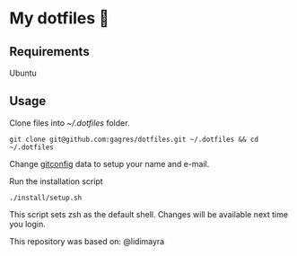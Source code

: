 # My dotfiles 🔨

## Requirements
Ubuntu

## Usage

Clone files into _~/.dotfiles_ folder.

```
git clone git@github.com:gagres/dotfiles.git ~/.dotfiles && cd ~/.dotfiles
```

Change [gitconfig](https://github.com/gagres/dotfiles/blob/master/gitconfig) data to setup your name and e-mail.

Run the installation script
```
./install/setup.sh
```

This script sets zsh as the default shell. Changes will be available next time you login.

This repository was based on: @lidimayra
